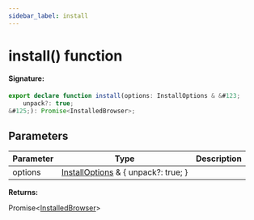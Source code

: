 ```yaml
---
sidebar_label: install
---
```


# install() function

#### Signature:

```typescript
export declare function install(options: InstallOptions & &#123;
    unpack?: true;
&#125;): Promise<InstalledBrowser>;
```

## Parameters

| Parameter | Type                                                                              | Description |
| --------- | --------------------------------------------------------------------------------- | ----------- |
| options   | [InstallOptions](./browsers.installoptions.md) &amp; &#123; unpack?: true; &#125; |             |

**Returns:**

Promise&lt;[InstalledBrowser](./browsers.installedbrowser.md)&gt;
